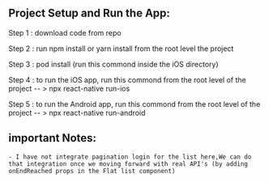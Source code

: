 

## Project Setup and Run the App:

Step 1 : 	download code from repo

Step 2 : 	run npm install or yarn install from the root level the project

Step 3 : 	pod install (run this commond inside the iOS directory)

Step 4 : 	to run the iOS app, run this commond from the root level of the project -- > npx react-native run-ios

Step 5 : 	to run the Android app, run this commond from the root level of the project -- > npx react-native run-android


## important Notes:

    - I have not integrate pagination login for the list here,We can do that integration once we moving forward with real API's (by adding onEndReached props in the Flat list component) 


